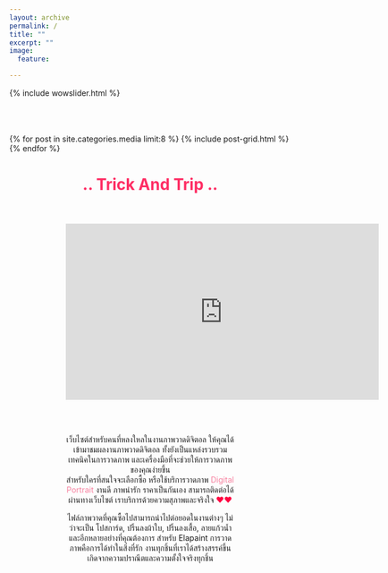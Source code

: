 ```yaml
---
layout: archive
permalink: /
title: ""
excerpt: ""
image:
  feature: 

---
```


<div class="wrap" style="margin-top:3%">

{% include wowslider.html %}
<br><br><br><br>

<div class="titles">
{% for post in site.categories.media limit:8 %}
  {% include post-grid.html %}
{% endfor %}
</div><!-- /.titles -->
</div>


<div class="content" style="margin-top:5%; margin-left: 20%; margin-right: 20%">
<center>

<h1><font color="#FE2E64">.. Trick And Trip ..</font></h1>
<br><br>

<center><iframe width="560" height="315" src="https://www.youtube.com/embed/OKN7eeNYHho" frameborder="0" allowfullscreen></iframe></center>

<br><br><p>
เว็บไซต์สำหรับคนที่หลงใหลในงานภาพวาดดิจิตอล ให้คุณได้เข้ามาชมผลงานภาพวาดดิจิตอล ทั้งยังเป็นแหล่งรวบรวมเทคนิคในการวาดภาพ และเครื่องมือที่จะช่วยให้การวาดภาพของคุณง่ายขึ้น <br>
สำหรับใครที่สนใจจะเลือกซื้อ หรือใช้บริการวาดภาพ <font color="#F7819F">Digital Portrait</font> งานดี ภาพน่ารัก ราคาเป็นกันเอง สามารถติดต่อได้ผ่านทางเว็บไซต์ เราบริการด้วยความสุภาพและจริงใจ <font color="#FF0040">♥♥</font></p>

<p>ไฟล์ภาพวาดที่คุณซื้อไปสามารถนำไปต่อยอดในงานต่างๆ ไม่ว่าจะเป็น โปสการ์ด, ปริ้นลงผ้าใบ, ปริ้นลงเสื้อ, ลายแก้วน้ำ และอีกหลายอย่างที่คุณต้องการ สำหรับ Elapaint การวาดภาพคือการได้ทำในสิ่งที่รัก งานทุกชิ้นที่เราได้สร้างสรรค์ขึ้น เกิดจากความปราณีตและความตั้งใจจริงทุกชิ้น</p>
</center>

</div>
